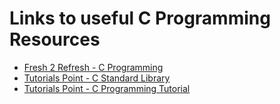 # Links to useful C Programming Resources

- [Fresh 2 Refresh - C Programming](https://fresh2refresh.com/c-programming/c-language-history/)
- [Tutorials Point - C Standard Library](https://www.tutorialspoint.com/c_standard_library/c_function_cos.htm)
- [Tutorials Point - C Programming Tutorial](https://www.tutorialspoint.com/cprogramming/index.htm)
